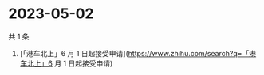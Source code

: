 # 2023-05-02

共 1 条

<!-- BEGIN -->
<!-- 最后更新时间 Tue May 02 2023 05:02:18 GMT+0800 (China Standard Time) -->

1. [「港车北上」6 月 1
   日起接受申请](https://www.zhihu.com/search?q=「港车北上」6 月 1 日起接受申请)

<!-- END -->
